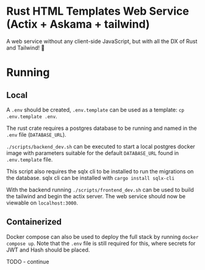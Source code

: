 # Rust HTML Templates Web Service (Actix + Askama + tailwind)
A web service without any client-side JavaScript, but with all the DX of Rust and Tailwind! 🦀

# Running
## Local
A `.env` should be created, `.env.template` can be used as a template: `cp .env.template .env`.

The rust crate requires a postgres database to be running and named in the `.env` file (`DATABASE_URL`).

`./scripts/backend_dev.sh` can be executed to start a local postgres docker image with parameters suitable for the default `DATABASE_URL` found in `.env.template` file.

This script also requires the sqlx cli to be installed to run the migrations on the database. sqlx cli can be installed with `cargo install sqlx-cli`

With the backend running `./scripts/frontend_dev.sh` can be used to build the tailwind and begin the actix server. The web service should now be viewable on `localhost:3000`.

## Containerized
Docker compose can also be used to deploy the full stack by running `docker compose up`. Note that the `.env` file is still required for this, where secrets for JWT and Hash should be placed.

TODO - continue